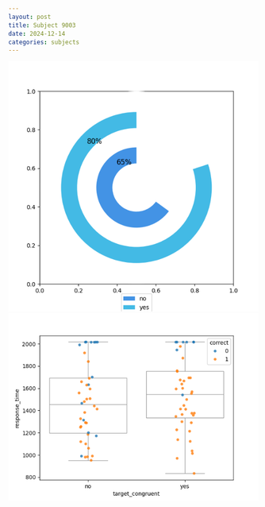 ```yaml
---
layout: post
title: Subject 9003
date: 2024-12-14
categories: subjects
---
```


![](data/9003/run-5/9003_accuracy_target_congruence.png)
![](data/9003/run-5/9003_rt_congruence.png)
